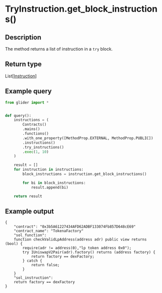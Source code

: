 # TryInstruction.get\_block\_instructions()

## Description

The method returns a list of instruction in a `try` block.

## Return type

List\[[Instruction](../)]

## Example query

```python
from glider import *


def query():
    instructions = (
        Contracts()
        .mains()
        .functions()
        .with_one_property([MethodProp.EXTERNAL, MethodProp.PUBLIC])
        .instructions()
        .try_instructions()
        .exec(1, 10)
    )

    result = []
    for instruction in instructions:
        block_instructions = instruction.get_block_instructions()

        for bi in block_instructions:
            result.append(bi)

    return result
```

## Example output

```solidity
{
    "contract": "0x3b5A61227434AFD62ADBF133074Fb857D648cE69"
    "contract_name": "TokenaFactory"
    "sol_function":
	function checkValidLpAddress(address adr) public view returns (bool) {
		require(adr != address(0),"lp token address 0x0");
		try IUniswapV2Pair(adr).factory() returns (address factory) {
			return factory == dexFactory;
		} catch {
			return false;
		}	
	}
    "sol_instruction":
	return factory == dexFactory
}
```
